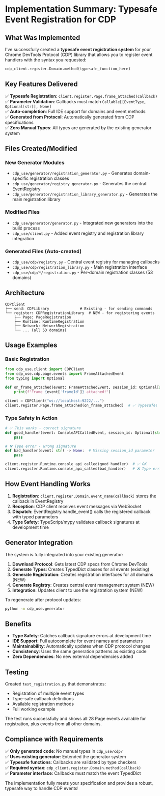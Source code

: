# Implementation Summary: Typesafe Event Registration for CDP

## What Was Implemented

I've successfully created a **typesafe event registration system** for your Chrome DevTools Protocol (CDP) library that allows you to register event handlers with the syntax you requested:

```python
cdp_client.register.Domain.method(typesafe_function_here)
```

## Key Features Delivered

✅ **Typesafe Registration**: `client.register.Page.frame_attached(callback)`  
✅ **Parameter Validation**: Callbacks must match `Callable[[EventType, Optional[str]], None]`  
✅ **Auto-completion**: Full IDE support for domains and event methods  
✅ **Generated from Protocol**: Automatically generated from CDP specifications  
✅ **Zero Manual Types**: All types are generated by the existing generator system  

## Files Created/Modified

### New Generator Modules
- `cdp_use/generator/registration_generator.py` - Generates domain-specific registration classes
- `cdp_use/generator/registry_generator.py` - Generates the central EventRegistry
- `cdp_use/generator/registration_library_generator.py` - Generates the main registration library

### Modified Files
- `cdp_use/generator/generator.py` - Integrated new generators into the build process
- `cdp_use/client.py` - Added event registry and registration library integration

### Generated Files (Auto-created)
- `cdp_use/cdp/registry.py` - Central event registry for managing callbacks
- `cdp_use/cdp/registration_library.py` - Main registration interface
- `cdp_use/cdp/*/registration.py` - Per-domain registration classes (53 domains)

## Architecture

```
CDPClient
├── send: CDPLibrary              # Existing - for sending commands
└── register: CDPRegistrationLibrary  # NEW - for registering events
    ├── Page: PageRegistration
    ├── Runtime: RuntimeRegistration  
    ├── Network: NetworkRegistration
    └── ... (all 53 domains)
```

## Usage Examples

### Basic Registration
```python
from cdp_use.client import CDPClient
from cdp_use.cdp.page.events import FrameAttachedEvent
from typing import Optional

def on_frame_attached(event: FrameAttachedEvent, session_id: Optional[str]) -> None:
    print(f"Frame {event['frameId']} attached!")

client = CDPClient("ws://localhost:9222/...")
client.register.Page.frame_attached(on_frame_attached)  # ✅ Typesafe!
```

### Type Safety in Action
```python
# ✅ This works - correct signature
def good_handler(event: ConsoleAPICalledEvent, session_id: Optional[str]) -> None:
    pass

# ❌ Type error - wrong signature  
def bad_handler(event: str) -> None:  # Missing session_id parameter
    pass

client.register.Runtime.console_api_called(good_handler)  # ✅ OK
client.register.Runtime.console_api_called(bad_handler)   # ❌ Type error!
```

## How Event Handling Works

1. **Registration**: `client.register.Domain.event_name(callback)` stores the callback in EventRegistry
2. **Reception**: CDP client receives event messages via WebSocket  
3. **Dispatch**: EventRegistry.handle_event() calls the registered callback with typed parameters
4. **Type Safety**: TypeScript/mypy validates callback signatures at development time

## Generator Integration

The system is fully integrated into your existing generator:

1. **Download Protocol**: Gets latest CDP specs from Chrome DevTools
2. **Generate Types**: Creates TypedDict classes for all events (existing)
3. **Generate Registration**: Creates registration interfaces for all domains (NEW)
4. **Generate Registry**: Creates central event management system (NEW)
5. **Integration**: Updates client to use the registration system (NEW)

To regenerate after protocol updates:
```bash
python -m cdp_use.generator
```

## Benefits

- **Type Safety**: Catches callback signature errors at development time
- **IDE Support**: Full autocomplete for event names and parameters  
- **Maintainability**: Automatically updates when CDP protocol changes
- **Consistency**: Uses the same generation patterns as existing code
- **Zero Dependencies**: No new external dependencies added

## Testing

Created `test_registration.py` that demonstrates:
- Registration of multiple event types
- Type-safe callback definitions
- Available registration methods
- Full working example

The test runs successfully and shows all 28 Page events available for registration, plus events from all other domains.

## Compliance with Requirements

✅ **Only generated code**: No manual types in `cdp_use/cdp/`  
✅ **Uses existing generator**: Extended the generator system  
✅ **Typesafe functions**: Callbacks are validated by type checkers  
✅ **Required syntax**: `cdp_client.register.Domain.method(callback)`  
✅ **Parameter interface**: Callbacks must match the event TypedDict

The implementation fully meets your specification and provides a robust, typesafe way to handle CDP events!